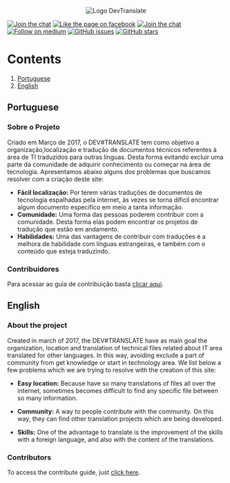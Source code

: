 <p align="center">
  <img src="http://i68.tinypic.com/idsuv7.png" alt="Logo DevTranslate"/>
</p>

[![Join the chat](https://img.shields.io/badge/gitter-join%20chat%20%E2%86%92-cc2b5e.svg?style=flat-square)](https://gitter.im/devtranslate/Lobby)
[![Like the page on facebook](https://img.shields.io/badge/facebook-like%20the%20page%20%E2%86%92-4267b2.svg?style=flat-square)](https://www.facebook.com/devtranslate/)
[![Join the chat](https://img.shields.io/badge/telegram-join%20chat%20%E2%86%92-0088cc.svg?style=flat-square)](https://telegram.me/devtranslate)
[![Follow on medium](https://img.shields.io/badge/medium-follow%20us%20%E2%86%92-02b875.svg?style=flat-square)](https://medium.com/devtranslate)
[![GitHub issues](https://img.shields.io/github/issues/devtranslate/about.svg?style=flat-square)](https://github.com/devtranslate/about/issues)
[![GitHub stars](https://img.shields.io/github/stars/devtranslate/about.svg?style=flat-square)](https://github.com/devtranslate/about/stargazers)


# Contents
1. [Portuguese](https://github.com/devtranslate/about#portuguese)
2. [English](https://github.com/devtranslate/about#english)

## Portuguese

### Sobre o Projeto
Criado em Março de 2017, o DEV#TRANSLATE tem como objetivo a organização,localização e tradução de documentos técnicos referentes à área de TI traduzidos para outras línguas. Desta forma evitando excluir uma parte da comunidade de adquirir conhecimento ou começar na área de tecnologia. Apresentamos abaixo alguns dos problemas que buscamos resolver com a criação deste site:

* **Fácil localização:** Por terem várias traduções de documentos de tecnologia espalhadas pela internet, às vezes se torna difícil encontrar algum documento específico em meio a tanta informação.
* **Comunidade:** Uma forma das pessoas poderem contribuir com a comunidade. Desta forma elas podem encontrar os projetos de tradução que estão em andamento.
* **Habilidades:** Uma das vantagens de contribuir com traduções é a melhora de habilidade com línguas estrangeiras, e também com o conteúdo que esteja traduzindo.

### Contribuidores
Para acessar ao guia de contribuição basta [clicar aqui](https://github.com/devtranslate/about/blob/master/CONTRIBUTING.md).

## English

### About the project
Created in march of 2017, the DEV#TRANSLATE have as main goal the organization, location and translation of technical files related about IT area translated for other languages. In this way, avoiding exclude a part of community from get knowledge or start in technology area. We list below a few problems which we are trying to resolve with the creation of this site:

* **Easy location:** Because have so many translations of files all over the internet, sometimes becomes difficult to find any specific file between so many information.

* **Community:** A way to people contribute with the community. On this way, they can find other translation projects which are being developed.

* **Skills:** One of the advantage to translate is the improvement of the skills with a foreign language, and also with the content of the translations.

### Contributors
To access the contribute guide, just [click here](https://github.com/devtranslate/about/blob/master/CONTRIBUTING.md).
